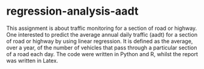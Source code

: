 # regression-analysis-aadt

This assignment is about traffic monitoring for a section of road or highway. One interested to predict the average annual daily traffic (aadt) for a section of road or highway by using linear regression. It is defined as the average, over a year, of the number of vehicles that pass through a particular section of a road each day. The code were written in Python and R, whilst the report was written in Latex. 

